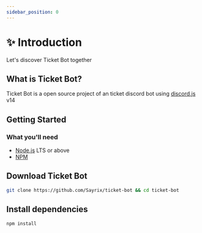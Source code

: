 ```yaml
---
sidebar_position: 0
---
```


# ✨ Introduction

Let's discover Ticket Bot together  

## What is Ticket Bot?

Ticket Bot is a open source project of an ticket discord bot using [discord.js](https://discord.js.org) v14

## Getting Started

### What you'll need

- [Node.js](https://nodejs.org/en/download/) LTS or above
- [NPM](https://npmjs.com)

## Download Ticket Bot

```bash
git clone https://github.com/Sayrix/ticket-bot && cd ticket-bot
```

## Install dependencies

```bash
npm install
```